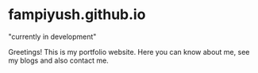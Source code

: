 # fampiyush.github.io
"currently in development"

Greetings! 
This is my portfolio website.
Here you can know about me, see my blogs and also contact me.        
